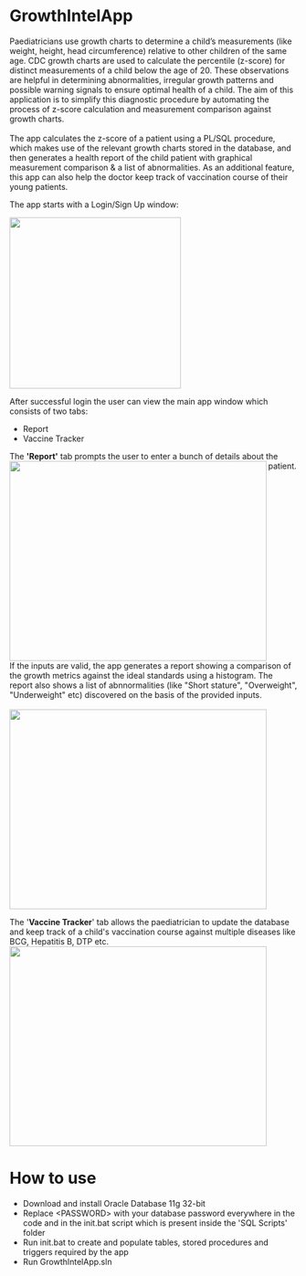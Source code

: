# GrowthIntelApp

Paediatricians use growth charts to determine a child’s measurements (like weight, height, head circumference) relative to other children of the same age. CDC growth charts are used to calculate the percentile (z-score) for distinct measurements of a child below the age of 20. These observations are helpful in determining abnormalities, irregular growth patterns and possible warning signals to ensure optimal health of a child. The aim of this application is to simplify this diagnostic procedure by automating the process of z-score calculation and measurement comparison against growth charts. 
<BR>
<BR>
The app calculates the z-score of a patient using a PL/SQL procedure, which makes use of the relevant growth charts stored in the database, and then generates a health report of the child patient with graphical measurement comparison & a list of abnormalities. As an additional feature, this app can also help the doctor keep track of vaccination course of their young patients.
<BR>

The app starts with a Login/Sign Up window:


<img src = "https://user-images.githubusercontent.com/34352365/153768584-b46cd502-12b9-4891-9d50-07e06fb10465.JPG" align="left" height="300" widht="300">
<BR clear = "LEFT">

After successful login the user can view the main app window which consists of two tabs:

- Report 
- Vaccine Tracker

The **'Report'** tab prompts the user to enter a bunch of details about the patient.
<img src="https://user-images.githubusercontent.com/34352365/153768864-3cc776be-4a15-46ad-9615-9d0a1af2b547.JPG" align="left" height="350" width="450">
<BR clear = "LEFT">
If the inputs are valid, the app generates a report showing a comparison of the growth metrics against the ideal standards using a histogram. The report also shows a list of abnnormalities (like "Short stature", "Overweight", "Underweight" etc) discovered on the basis of the provided inputs.
<BR>
<BR>
<img src="https://user-images.githubusercontent.com/34352365/153768928-50e9d9cc-9dc8-44c9-8b0d-d00bd2f0c976.JPG" align="left" height="350" width="450">
<BR clear = "LEFT">

The '**Vaccine Tracker**' tab allows the paediatrician to update the database and keep track of a child's vaccination course against multiple diseases like BCG, Hepatitis B, DTP etc.
<BR>
<img src="https://user-images.githubusercontent.com/34352365/153769013-c5e1c439-64b2-4031-a080-e5335cf6c45d.JPG" align="left" height="350" width="450">
<BR clear = "LEFT">
  
# How to use
- Download and install Oracle Database 11g 32-bit
- Replace \<PASSWORD\> with your database password everywhere in the code and in the init.bat script which is present inside the 'SQL Scripts' folder
- Run init.bat to create and populate tables, stored procedures and triggers required by the app
- Run GrowthIntelApp.sln

